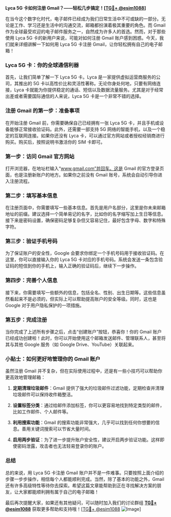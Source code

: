 **Lyca 5G 卡如何注册 Gmail？——轻松几步搞定！[[TG💪+ @esim1088](https://t.me/s/esim1088)]**

在当今这个数字化时代，电子邮件已经成为我们日常生活中不可或缺的一部分。无论是工作、学习还是生活中的沟通交流，邮箱都扮演着极其重要的角色。而 Gmail 作为全球最受欢迎的电子邮件服务之一，自然成为许多人的首选。然而，对于那些使用 Lyca 5G 卡的新用户来说，可能对如何注册 Gmail 账户感到困惑。今天，我们就来详细讲解一下如何用 Lyca 5G 卡注册 Gmail，让你轻松拥有自己的电子邮箱！

### Lyca 5G 卡：你的全球通信利器

首先，让我们简单了解一下 Lyca 5G 卡。Lyca 是一家提供虚拟运营商服务的公司，其推出的 5G 卡以高性价比和灵活性著称。无论你身处何地，只要有网络连接，Lyca 卡就能为你提供稳定的通话、短信以及数据流量服务。尤其是对于经常出差或者需要国际通信的人来说，Lyca 5G 卡是一个非常不错的选择。

### 注册 Gmail 的第一步：准备事项

在开始注册 Gmail 前，你需要确保自己已经拥有一张 Lyca 5G 卡，并且手机或设备能够正常接收验证码。此外，还需要一部支持 5G 网络的智能手机，以及一个稳定的互联网连接。如果你还没有 Lyca 卡，可以通过官方网站或者授权经销商进行购买。购买后，按照说明书激活你的 SIM 卡即可。

### 第一步：访问 Gmail 官方网站

打开浏览器，在地址栏输入“www.gmail.com”并回车。这是 Gmail 的官方登录页面，也是注册新账户的地方。如果你之前没有 Gmail 账号，系统会自动引导你进入注册流程。

### 第二步：填写基本信息

在注册页面中，你需要填写一些基本信息。首先是用户名部分，这里是你未来邮箱地址的前缀。建议选择一个简单易记的名字，比如你的名字缩写加上生日等信息。接下来是密码设置，确保密码足够复杂但又容易记住，最好包含字母、数字和特殊字符。

### 第三步：验证手机号码

为了保证账户的安全性，Google 会要求你绑定一个手机号码用于接收验证码。在这里，你可以直接输入你的 Lyca 5G 卡对应的手机号码。系统会发送一条包含验证码的短信到你的手机上，输入正确的验证码后，继续下一步操作。

### 第四步：完善个人信息

接下来，你需要填写一些额外的信息，包括全名、性别、出生日期等。这些信息虽然看起来不是必须的，但实际上可以帮助提高账户的安全等级。同时，这也是 Google 对于用户隐私保护的一项措施。

### 第五步：完成注册

当你完成了上述所有步骤之后，点击“创建账户”按钮，恭喜你！你的 Gmail 账户已经成功创建啦！此时，你可以开始使用这个邮箱发送邮件、管理联系人，甚至将其与其他 Google 服务（如 Google Drive、YouTube）关联起来。

### 小贴士：如何更好地管理你的 Gmail 账户

虽然注册 Gmail 并不复杂，但在实际使用过程中，还是有一些小技巧可以帮助你更高效地管理邮箱：

1. **定期清理垃圾邮件**：Gmail 提供了强大的垃圾邮件过滤功能，定期检查并清理垃圾邮件可以保持收件箱整洁。
   
2. **设置标签分类**：通过给邮件添加标签，你可以更容易地找到特定类型的邮件，比如工作邮件、个人邮件等。

3. **利用搜索功能**：Gmail 的搜索功能非常强大，几乎可以找到任何你想要的信息。善用关键词搜索可以节省大量时间。

4. **启用两步验证**：为了进一步提升账户安全性，建议开启两步验证功能。这样即使密码泄露，攻击者也无法轻易登录你的账户。

### 总结

总的来说，用 Lyca 5G 卡注册 Gmail 账户并不是一件难事。只要按照上面介绍的步骤一步步操作，相信每个人都能顺利完成。当然，除了基本的功能之外，Gmail 还有许多高级特性等待你去探索。希望这篇文章能帮助到正在寻找解决方案的朋友，让大家都能顺利拥有属于自己的电子邮箱！

最后再次提醒大家，如果还有其他疑问，可以随时加入我们的讨论群组 **[TG💪+ @esim1088](https://t.me/s/esim1088)** 获取更多帮助和支持哦！[[TG💪+ @esim1088](https://t.me/s/esim1088) ![Image](https://i.postimg.cc/4NQfJmqS/Snipaste-2025-05-13-00-14-12.png)]